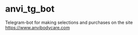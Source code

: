# anvi_tg_bot
Telegram-bot for making selections and purchases on the site https://www.anvibodycare.com
